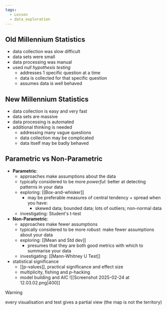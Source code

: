 ```yaml
---
tags:
  - Lesson
  - data_exploration
---
```

## Old Millennium Statistics
- data collection was slow difficult
- data sets were small
- data processing was manual
- used *null hypothesis testing*
	- addresses 1 specific question at a time
	- data is collected for that specific question
	- assumes data is well behaved
## New Millennium Statistics
- data collection is easy and very fast
- data sets are massive
- data processing is automated
- additional thinking is needed
	- addressing many vague questions
	- data collection may be complicated
	- data itself may be badly behaved
## Parametric vs Non-Parametric
- **Parametric**:
	- approaches make assumptions about the data
	- typically considered to be more *powerful*: better at detecting patterns in your data
	- exploring: [[Box-and-whisker]]
		- may be preferable measures of central tendency + spread when you have:
			- skewed data; bounded data; lots of outliers; non-normal data
	- investigating: Student's t-test
- **Non-Parametric**:
	- approaches make fewer assumptions
	- typically considered to be more *robust*: make fewer assumptions about your data
	- exploring: [[Mean and Std dev]]
		- presumes that they are both good metrics with which to summarise your data
	- investigating: [[Mann-Whitney U Test]]
- statistical significance
	- [[p-values]], practical significance and effect size
	- multiplicity, fishing and $p$-hacking
	- model building and AIC
	![[Screenshot 2025-02-24 at 12.03.02.png|400]]
> [!Warning]
> every visualisation and test gives a partial view (the map is not the territory)
